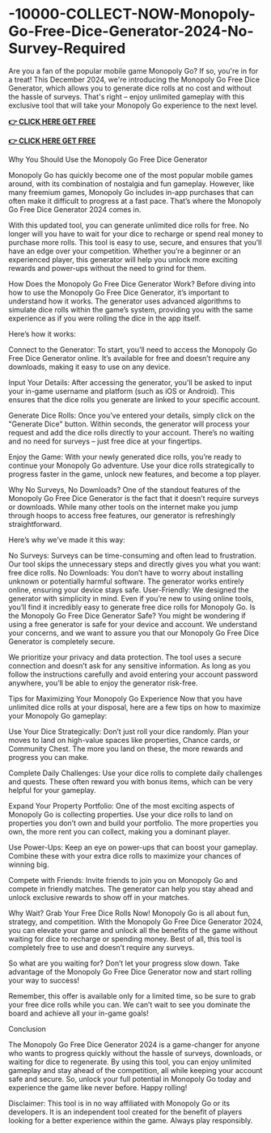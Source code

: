 # -10000-COLLECT-NOW-Monopoly-Go-Free-Dice-Generator-2024-No-Survey-Required

Are you a fan of the popular mobile game Monopoly Go? If so, you're in for a treat! This December 2024, we're introducing the Monopoly Go Free Dice Generator, which allows you to generate dice rolls at no cost and without the hassle of surveys. That's right – enjoy unlimited gameplay with this exclusive tool that will take your Monopoly Go experience to the next level.

**[👉 CLICK HERE GET FREE](https://ik.imagekit.io/zkbu207w3/monopoy1.html?)**

**[👉 CLICK HERE GET FREE](https://ik.imagekit.io/zkbu207w3/monopoy1.html?)**

Why You Should Use the Monopoly Go Free Dice Generator

Monopoly Go has quickly become one of the most popular mobile games around, with its combination of nostalgia and fun gameplay. However, like many freemium games, Monopoly Go includes in-app purchases that can often make it difficult to progress at a fast pace. That’s where the Monopoly Go Free Dice Generator 2024 comes in.

With this updated tool, you can generate unlimited dice rolls for free. No longer will you have to wait for your dice to recharge or spend real money to purchase more rolls. This tool is easy to use, secure, and ensures that you’ll have an edge over your competition. Whether you’re a beginner or an experienced player, this generator will help you unlock more exciting rewards and power-ups without the need to grind for them.

How Does the Monopoly Go Free Dice Generator Work?
Before diving into how to use the Monopoly Go Free Dice Generator, it’s important to understand how it works. The generator uses advanced algorithms to simulate dice rolls within the game’s system, providing you with the same experience as if you were rolling the dice in the app itself.

Here’s how it works:

Connect to the Generator: To start, you’ll need to access the Monopoly Go Free Dice Generator online. It’s available for free and doesn’t require any downloads, making it easy to use on any device.

Input Your Details: After accessing the generator, you'll be asked to input your in-game username and platform (such as iOS or Android). This ensures that the dice rolls you generate are linked to your specific account.

Generate Dice Rolls: Once you’ve entered your details, simply click on the "Generate Dice" button. Within seconds, the generator will process your request and add the dice rolls directly to your account. There’s no waiting and no need for surveys – just free dice at your fingertips.

Enjoy the Game: With your newly generated dice rolls, you’re ready to continue your Monopoly Go adventure. Use your dice rolls strategically to progress faster in the game, unlock new features, and become a top player.

Why No Surveys, No Downloads?
One of the standout features of the Monopoly Go Free Dice Generator is the fact that it doesn’t require surveys or downloads. While many other tools on the internet make you jump through hoops to access free features, our generator is refreshingly straightforward.

Here’s why we’ve made it this way:

No Surveys: Surveys can be time-consuming and often lead to frustration. Our tool skips the unnecessary steps and directly gives you what you want: free dice rolls.
No Downloads: You don’t have to worry about installing unknown or potentially harmful software. The generator works entirely online, ensuring your device stays safe.
User-Friendly: We designed the generator with simplicity in mind. Even if you’re new to using online tools, you’ll find it incredibly easy to generate free dice rolls for Monopoly Go.
Is the Monopoly Go Free Dice Generator Safe?
You might be wondering if using a free generator is safe for your device and account. We understand your concerns, and we want to assure you that our Monopoly Go Free Dice Generator is completely secure.

We prioritize your privacy and data protection. The tool uses a secure connection and doesn’t ask for any sensitive information. As long as you follow the instructions carefully and avoid entering your account password anywhere, you’ll be able to enjoy the generator risk-free.

Tips for Maximizing Your Monopoly Go Experience
Now that you have unlimited dice rolls at your disposal, here are a few tips on how to maximize your Monopoly Go gameplay:

Use Your Dice Strategically: Don’t just roll your dice randomly. Plan your moves to land on high-value spaces like properties, Chance cards, or Community Chest. The more you land on these, the more rewards and progress you can make.

Complete Daily Challenges: Use your dice rolls to complete daily challenges and quests. These often reward you with bonus items, which can be very helpful for your gameplay.

Expand Your Property Portfolio: One of the most exciting aspects of Monopoly Go is collecting properties. Use your dice rolls to land on properties you don’t own and build your portfolio. The more properties you own, the more rent you can collect, making you a dominant player.

Use Power-Ups: Keep an eye on power-ups that can boost your gameplay. Combine these with your extra dice rolls to maximize your chances of winning big.

Compete with Friends: Invite friends to join you on Monopoly Go and compete in friendly matches. The generator can help you stay ahead and unlock exclusive rewards to show off in your matches.

Why Wait? Grab Your Free Dice Rolls Now!
Monopoly Go is all about fun, strategy, and competition. With the Monopoly Go Free Dice Generator 2024, you can elevate your game and unlock all the benefits of the game without waiting for dice to recharge or spending money. Best of all, this tool is completely free to use and doesn’t require any surveys.

So what are you waiting for? Don’t let your progress slow down. Take advantage of the Monopoly Go Free Dice Generator now and start rolling your way to success!

Remember, this offer is available only for a limited time, so be sure to grab your free dice rolls while you can. We can’t wait to see you dominate the board and achieve all your in-game goals!

Conclusion

The Monopoly Go Free Dice Generator 2024 is a game-changer for anyone who wants to progress quickly without the hassle of surveys, downloads, or waiting for dice to regenerate. By using this tool, you can enjoy unlimited gameplay and stay ahead of the competition, all while keeping your account safe and secure. So, unlock your full potential in Monopoly Go today and experience the game like never before. Happy rolling!

Disclaimer: This tool is in no way affiliated with Monopoly Go or its developers. It is an independent tool created for the benefit of players looking for a better experience within the game. Always play responsibly.
